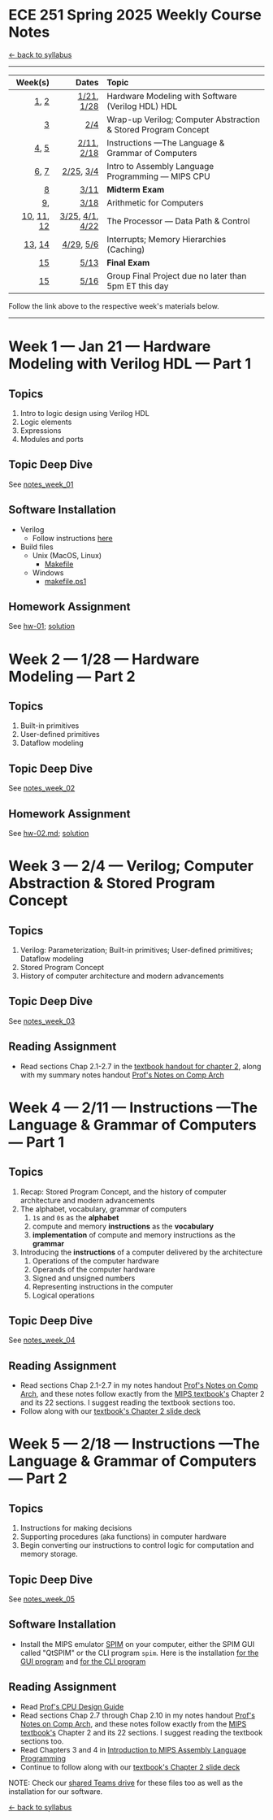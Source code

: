 # ECE 251 Spring 2025 Weekly Course Notes

[<- back to syllabus](/courses/ece251/2025/ece251-syllabus-spring-2025.md)

---

|                                     Week(s) |                                            Dates | Topic                                                   |
| ------------------------------------------: | -----------------------------------------------: | :------------------------------------------------------ |
|                    [1](#week1), [2](#week2) |                   [1/21](#week1), [1/28](#week2) | Hardware Modeling with Software (Verilog HDL) HDL       |
|                                 [3](#week3) |                                    [2/4](#week3) | Wrap-up Verilog; Computer Abstraction & Stored Program Concept           |
|                    [4](#week4), [5](#week5) |                   [2/11](#week4), [2/18](#week5) | Instructions &mdash;The Language & Grammar of Computers |
|                    [6](#week6), [7](#week7) |                    [2/25](#week6), [3/4](#week7) | Intro to Assembly Language Programming &mdash; MIPS CPU |
|                                 [8](#week8) |                                   [3/11](#week8) | **Midterm Exam**                                        |
|                                [9](#week9), |                                   [3/18](#week9) | Arithmetic for Computers                                |
| [10](#week10), [11](#week11), [12](#week12) | [3/25](#week10), [4/1](#week11), [4/22](#week12) | The Processor &mdash; Data Path & Control               |
|                [13](#week13), [14](#week14) |                  [4/29](#week13), [5/6](#week14) | Interrupts; Memory Hierarchies (Caching)                |
|                               [15](#week15) |                                  [5/13](#week15) | **Final Exam**                                          |
|                               [15](#week15) |                                  [5/16](#week15) | Group Final Project due no later than 5pm ET this day   |

Follow the link above to the respective week's materials below.
<br>

---

# <a id="week1">Week 1</a> &mdash; Jan 21 &mdash; Hardware Modeling with Verilog HDL &mdash; Part 1

## Topics

1. Intro to logic design using Verilog HDL
1. Logic elements
1. Expressions
1. Modules and ports

## Topic Deep Dive
See [notes_week_01](/courses/ece251/2025/weeks/week_01/notes_week_01.html)

## Software Installation

- Verilog
  - Follow instructions [here](/courses/ece251/2025/installing_verilog_locally.html)
- Build files <br>
  - Unix (MacOS, Linux)
    - [Makefile](/courses/ece251/2025/catalog/templates/Makefile)
  - Windows
    - [makefile.ps1](/courses/ece251/2025/catalog/templates/makefile.ps1)

## Homework Assignment

See [hw-01](/courses/ece251/2025/assignments/hw-01.html); [solution](/courses/ece251/2025/assignments/hw-01-solution.html)

# <a id="week2">Week 2 &mdash; 1/28 &mdash; Hardware Modeling &mdash; Part 2</a>

## Topics

1. Built-in primitives
1. User-defined primitives
1. Dataflow modeling

## Topic Deep Dive
See [notes_week_02](/courses/ece251/2025/weeks/week_02/notes_week_02.html)

## Homework Assignment

See [hw-02.md](/courses/ece251/2025/assignments/hw-02.html); [solution](/courses/ece251/2025/assignments/hw-02-solution.html)

# <a id="week3">Week 3 &mdash; 2/4 &mdash; Verilog; Computer Abstraction & Stored Program Concept</a>

## Topics

1. Verilog: Parameterization; Built-in primitives; User-defined primitives; Dataflow modeling
2. Stored Program Concept
3. History of computer architecture and modern advancements

## Topic Deep Dive
See [notes_week_03](/courses/ece251/2025/weeks/week_03/notes_week_03.html)

## Reading Assignment
* Read sections Chap 2.1-2.7 in the [textbook handout for chapter 2](https://cooperunion.sharepoint.com/:b:/s/Section_ECE-251-A-2025SP/Ed8wNobvQCVPozj701I4bOABAZtXH7rlL6rjFgUkqp_0Vg?e=BPbInD), along with my summary notes handout [Prof's Notes on Comp Arch](https://cooperunion.sharepoint.com/:b:/s/Section_ECE-251-A-2025SP/EaFcET5zxcBHsS529aI4YmEBnUJnbvjWv2R6XsQfFwzC5w?e=2BFfUf)

# <a id="week4">Week 4 &mdash; 2/11 &mdash; Instructions &mdash;The Language & Grammar of Computers &mdash; Part 1</a>

## Topics

1. Recap: Stored Program Concept, and the history of computer architecture and modern advancements
3. The alphabet, vocabulary, grammar of computers
   1. `1`s and `0`s as the **alphabet**
   2. compute and memory **instructions** as the **vocabulary**
   3. **implementation** of compute and memory instructions as the **grammar**
4. Introducing the **instructions** of a computer delivered by the architecture
   1. Operations of the computer hardware
   2. Operands of the computer hardware
   3. Signed and unsigned numbers
   4. Representing instructions in the computer
   5. Logical operations 

## Topic Deep Dive
See [notes_week_04](/courses/ece251/2025/weeks/week_04/notes_week_04.html)

## Reading Assignment
* Read sections Chap 2.1-2.7 in my notes handout [Prof's Notes on Comp Arch](https://cooperunion.sharepoint.com/:b:/s/Section_ECE-251-A-2025SP/EaFcET5zxcBHsS529aI4YmEBnUJnbvjWv2R6XsQfFwzC5w?e=2BFfUf), and these notes follow exactly from the [MIPS textbook's](https://cooperunion.sharepoint.com/:b:/s/Section_ECE-251-A-2025SP/EfW8ouRjnFNNn7E7K5rvkWoBPWU0tDLednaJ95eaJWXx8Q?e=Ar9Pmf) Chapter 2 and its 22 sections. I suggest reading the textbook sections too.
* Follow along with our [textbook's Chapter 2 slide deck](/courses/ece251/2025/weeks/week_05/Patterson6e_MIPS_Ch02_PPT.ppt)


# <a id="week5">Week 5 &mdash; 2/18 &mdash; Instructions &mdash;The Language & Grammar of Computers &mdash; Part 2</a>

## Topics
1. Instructions for making decisions
2. Supporting procedures (aka functions) in computer hardware
3. Begin converting our instructions to control logic for computation and memory storage.

## Topic Deep Dive
See [notes_week_05](/courses/ece251/2025/weeks/week_05/notes_week_05.html)

## Software Installation
* Install the MIPS emulator [SPIM](https://spimsimulator.sourceforge.net/) on your computer, either the SPIM GUI called "QtSPIM" or the CLI program `spim`. Here is the installation [for the GUI program](/courses/ece251/2025/weeks/week_05/Installing%20the%20SPIM%20Simulator%20on%20Your%20Laptop.pdf) and [for the CLI program](/courses/ece251/2025/weeks/week_05/SPIM_command-line.pdf)

## Reading Assignment
* Read [Prof's CPU Design Guide](/courses/ece251/2025/weeks/week_05/CPU%20Design%20Guide.pdf)
* Read sections Chap 2.7 through Chap 2.10 in my notes handout [Prof's Notes on Comp Arch](https://cooperunion.sharepoint.com/:b:/s/Section_ECE-251-A-2025SP/EaFcET5zxcBHsS529aI4YmEBnUJnbvjWv2R6XsQfFwzC5w?e=2BFfUf), and these notes follow exactly from the [MIPS textbook's](https://cooperunion.sharepoint.com/:b:/s/Section_ECE-251-A-2025SP/EfW8ouRjnFNNn7E7K5rvkWoBPWU0tDLednaJ95eaJWXx8Q?e=Ar9Pmf) Chapter 2 and its 22 sections. I suggest reading the textbook sections too.
* Read Chapters 3 and 4 in [Introduction to MIPS Assembly Language Programming](/courses/ece251/2025/weeks/week_05/Introduction%20To%20MIPS%20Assembly%20Language%20Programming.pdf)
* Continue to follow along with our [textbook's Chapter 2 slide deck](/courses/ece251/2025/weeks/week_05/Patterson6e_MIPS_Ch02_PPT.ppt)


NOTE: Check our [shared Teams drive](https://cooperunion.sharepoint.com/:f:/s/Section_ECE-251-A-2025SP/EujI9o0hInpGmHtZhWVN_PIBCw4GRYTWunYcmy94tx3LrA?e=BVZ9Uy) for these files too as well as the installation for our software.

[<- back to syllabus](/courses/ece251/2025/ece251-syllabus-spring-2025.html)
